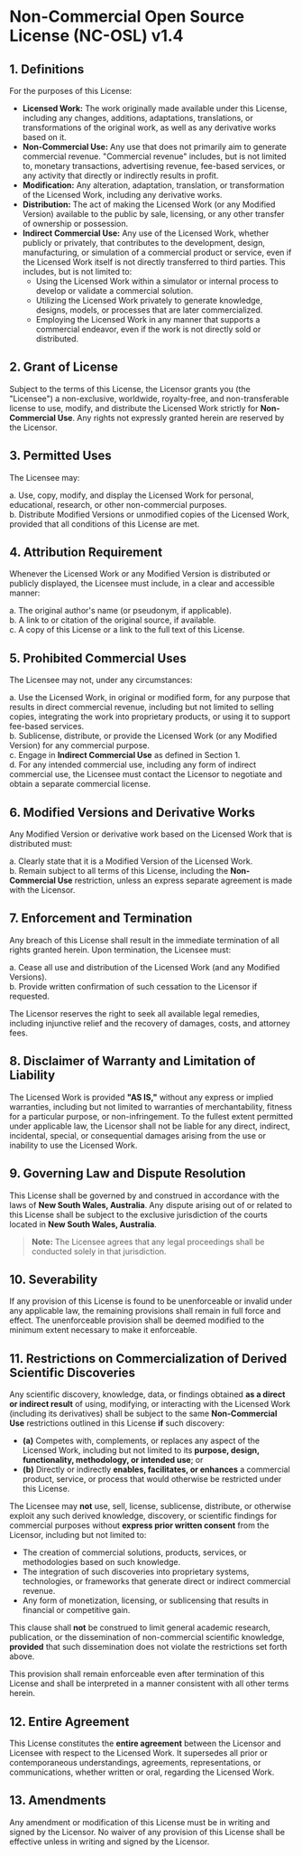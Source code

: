 # Non-Commercial Open Source License (NC-OSL) v1.4

## 1. Definitions

For the purposes of this License:

- **Licensed Work:** The work originally made available under this License, including any changes, additions, adaptations, translations, or transformations of the original work, as well as any derivative works based on it.
- **Non-Commercial Use:** Any use that does not primarily aim to generate commercial revenue. "Commercial revenue" includes, but is not limited to, monetary transactions, advertising revenue, fee-based services, or any activity that directly or indirectly results in profit.
- **Modification:** Any alteration, adaptation, translation, or transformation of the Licensed Work, including any derivative works.
- **Distribution:** The act of making the Licensed Work (or any Modified Version) available to the public by sale, licensing, or any other transfer of ownership or possession.
- **Indirect Commercial Use:** Any use of the Licensed Work, whether publicly or privately, that contributes to the development, design, manufacturing, or simulation of a commercial product or service, even if the Licensed Work itself is not directly transferred to third parties. This includes, but is not limited to:
  - Using the Licensed Work within a simulator or internal process to develop or validate a commercial solution.
  - Utilizing the Licensed Work privately to generate knowledge, designs, models, or processes that are later commercialized.
  - Employing the Licensed Work in any manner that supports a commercial endeavor, even if the work is not directly sold or distributed.

## 2. Grant of License

Subject to the terms of this License, the Licensor grants you (the "Licensee") a non-exclusive, worldwide, royalty-free, and non-transferable license to use, modify, and distribute the Licensed Work strictly for **Non-Commercial Use**. Any rights not expressly granted herein are reserved by the Licensor.

## 3. Permitted Uses

The Licensee may:

a. Use, copy, modify, and display the Licensed Work for personal, educational, research, or other non-commercial purposes.  
b. Distribute Modified Versions or unmodified copies of the Licensed Work, provided that all conditions of this License are met.

## 4. Attribution Requirement

Whenever the Licensed Work or any Modified Version is distributed or publicly displayed, the Licensee must include, in a clear and accessible manner:

a. The original author's name (or pseudonym, if applicable).  
b. A link to or citation of the original source, if available.  
c. A copy of this License or a link to the full text of this License.

## 5. Prohibited Commercial Uses

The Licensee may not, under any circumstances:

a. Use the Licensed Work, in original or modified form, for any purpose that results in direct commercial revenue, including but not limited to selling copies, integrating the work into proprietary products, or using it to support fee-based services.  
b. Sublicense, distribute, or provide the Licensed Work (or any Modified Version) for any commercial purpose.  
c. Engage in **Indirect Commercial Use** as defined in Section 1.  
d. For any intended commercial use, including any form of indirect commercial use, the Licensee must contact the Licensor to negotiate and obtain a separate commercial license.

## 6. Modified Versions and Derivative Works

Any Modified Version or derivative work based on the Licensed Work that is distributed must:

a. Clearly state that it is a Modified Version of the Licensed Work.  
b. Remain subject to all terms of this License, including the **Non-Commercial Use** restriction, unless an express separate agreement is made with the Licensor.

## 7. Enforcement and Termination

Any breach of this License shall result in the immediate termination of all rights granted herein. Upon termination, the Licensee must:

a. Cease all use and distribution of the Licensed Work (and any Modified Versions).  
b. Provide written confirmation of such cessation to the Licensor if requested.

The Licensor reserves the right to seek all available legal remedies, including injunctive relief and the recovery of damages, costs, and attorney fees.

## 8. Disclaimer of Warranty and Limitation of Liability

The Licensed Work is provided **"AS IS,"** without any express or implied warranties, including but not limited to warranties of merchantability, fitness for a particular purpose, or non-infringement. To the fullest extent permitted under applicable law, the Licensor shall not be liable for any direct, indirect, incidental, special, or consequential damages arising from the use or inability to use the Licensed Work.

## 9. Governing Law and Dispute Resolution

This License shall be governed by and construed in accordance with the laws of **New South Wales, Australia**. Any dispute arising out of or related to this License shall be subject to the exclusive jurisdiction of the courts located in **New South Wales, Australia**.

> **Note:** The Licensee agrees that any legal proceedings shall be conducted solely in that jurisdiction.

## 10. Severability

If any provision of this License is found to be unenforceable or invalid under any applicable law, the remaining provisions shall remain in full force and effect. The unenforceable provision shall be deemed modified to the minimum extent necessary to make it enforceable.

## 11. Restrictions on Commercialization of Derived Scientific Discoveries

Any scientific discovery, knowledge, data, or findings obtained **as a direct or indirect result** of using, modifying, or interacting with the Licensed Work (including its derivatives) shall be subject to the same **Non-Commercial Use** restrictions outlined in this License **if** such discovery:

- **(a)** Competes with, complements, or replaces any aspect of the Licensed Work, including but not limited to its **purpose, design, functionality, methodology, or intended use**; or  
- **(b)** Directly or indirectly **enables, facilitates, or enhances** a commercial product, service, or process that would otherwise be restricted under this License.

The Licensee may **not** use, sell, license, sublicense, distribute, or otherwise exploit any such derived knowledge, discovery, or scientific findings for commercial purposes without **express prior written consent** from the Licensor, including but not limited to:

- The creation of commercial solutions, products, services, or methodologies based on such knowledge.
- The integration of such discoveries into proprietary systems, technologies, or frameworks that generate direct or indirect commercial revenue.
- Any form of monetization, licensing, or sublicensing that results in financial or competitive gain.

This clause shall **not** be construed to limit general academic research, publication, or the dissemination of non-commercial scientific knowledge, **provided** that such dissemination does not violate the restrictions set forth above.

This provision shall remain enforceable even after termination of this License and shall be interpreted in a manner consistent with all other terms herein.

## 12. Entire Agreement

This License constitutes the **entire agreement** between the Licensor and Licensee with respect to the Licensed Work. It supersedes all prior or contemporaneous understandings, agreements, representations, or communications, whether written or oral, regarding the Licensed Work.

## 13. Amendments

Any amendment or modification of this License must be in writing and signed by the Licensor. No waiver of any provision of this License shall be effective unless in writing and signed by the Licensor.
